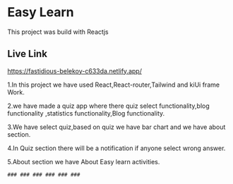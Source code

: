 # Easy Learn

This project was build with Reactjs

## Live Link

https://fastidious-belekoy-c633da.netlify.app/

1.In this project we have used React,React-router,Tailwind and kiUi frame Work.

2.we have made a quiz app where there quiz select functionality,blog functionality  ,statistics functionality,Blog functionality.

3.We have select quiz,based on quiz we have bar chart and we have about section.

4.In Quiz section there will be a notification if anyone select wrong answer.

5.About section we have About Easy learn activities.

    ### ### ### ### ### ### 

